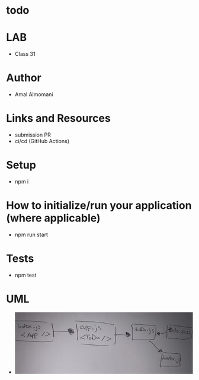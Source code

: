 # todo

# LAB 
  - Class 31

# Author
  - Amal Almomani

# Links and Resources
  - submission PR
  - ci/cd (GitHub Actions)

# Setup
  - npm i

# How to initialize/run your application (where applicable)
  - npm run start

# Tests
  - npm test

# UML
  - ![](./hocks.jpg)
